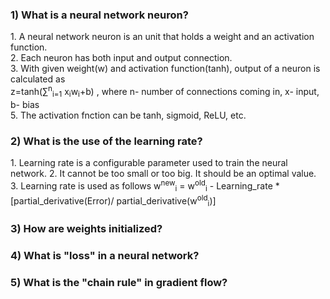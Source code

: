 <h3> 1) What is a neural network neuron? </h3> 
            1. A neural network neuron is an unit that holds a weight and an activation function. <br/>
            2. Each neuron has both input and output connection. <br/>
            3. With given weight(w) and activation function(tanh), output of a neuron is calculated as <br/> 
                  z=tanh(∑<sup>n</sup><sub>i=1</sub> x<sub>i</sub>w<sub>i</sub>+b)  , where n- number of connections coming in, x- input, b- bias <br/>
            5. The activation fnction can be tanh, sigmoid, ReLU, etc.


<h3> 2) What is the use of the learning rate? </h3> 
           1. Learning rate is a configurable parameter used to train the neural network.
           2. It cannot be too small or too big. It should be an optimal value.
           3. Learning rate is used as follows
w<sup>new</sup><sub>i</sub> = w<sup>old</sup><sub>i</sub> - Learning_rate * [partial_derivative(Error)/ partial_derivative(w<sup>old</sup><sub>i</sub>)]


<h3> 3) How are weights initialized? </h3>



<h3> 4) What is "loss" in a neural network? </h3>



<h3> 5)  What is the "chain rule" in gradient flow? </h3>



